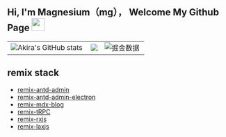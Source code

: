 ## Hi, I'm Magnesium（mg）， Welcome My Github Page <img src="https://raw.githubusercontent.com/iampavangandhi/iampavangandhi/master/gifs/Hi.gif" width="30px">


<table>
  <tr>
    <td><img src="https://github-readme-stats.vercel.app/api?username=yyong008&show_icons=true&count_private=true&theme=vue-light&hide_border=true" alt="Akira's GitHub stats" style="zoom:100%;" align="left"/></td>
     <td><div align="center"> <img src="https://github-readme-stats.vercel.app/api/top-langs/?username=yyong008&hide_title=true&hide_border=true&layout=compact&langs_count=6&text_color=000&icon_color=fff&bg_color=0,52fa5a,4dfcff,c64dff&theme=graywhite" /> </div>
    </td>
    <td><img src="https://4sdvg7tqbv.us.aircode.run/juejin?uid=3016715636836941&hide_border=true" alt="掘金数据" style="zoom:100%;" align="left"/></td>
  </tr>
</table>


## remix stack

- [remix-antd-admin](https://github.com/yyong008/remix-antd-admin)
- [remix-antd-admin-electron](https://github.com/yyong008/remix-antd-admin-electron)
- [remix-mdx-blog](https://github.com/yyong008/remix-mdx-blog)
- [remix-tRPC](https://github.com/yyong008/remix-trpc)
- [remix-rxjs](https://github.com/yyong008/remix-rxjs)
- [remix-laxjs](https://github.com/yyong008/remix-laxjs)
